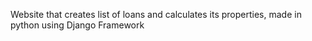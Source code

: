 Website that creates list of loans and calculates its properties, made in python using Django Framework
